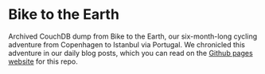 # Bike to the Earth

Archived CouchDB dump from Bike to the Earth, our six-month-long cycling
adventure from Copenhagen to Istanbul via Portugal. We chronicled this
adventure in our daily blog posts, which you can read on the
[Github pages website](http://fearlesstost.github.com) for this
repo.
